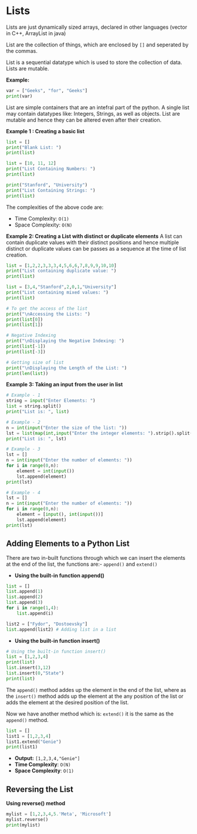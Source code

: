 # **Lists**
Lists are just dynamically sized arrays, declared in other languages (vector in C++, ArrayList in java)

List are the collection of things, which are enclosed by `[]` and seperated by the commas.

List is a sequential datatype which is used to store the collection of data. Lists are mutable.

**Example:**
```py
var = ["Geeks", "for", "Geeks"]
print(var)
```

List are simple containers that are an intefral part of the python. A single list may contain datatypes like: Integers, Strings, as well as objects. List are mutable and hence they can be altered even after their creation.

**Example 1 : Creating a basic list**
```py
list = []
print("Blank List: ")
print(list)

list = [10, 11, 12]
print("List Containing Numbers: ")
print(list)

print("Stanford", "University")
print("List Containing Strings: ")
print(list)
```

The complexities of the above code are: 
* Time Complexity: `O(1)`
* Space Complexity: `O(N)`


**Example 2: Creating a List with distinct or duplicate elements**
A list can contain duplicate values with their distinct positions and hence multiple distinct or duplicate values can be passes as a sequence at the time of list creation.

```py
list = [1,2,2,3,3,3,4,5,6,6,7,8,9,9,10,10]
print("List containing duplicate value: ")
print(list)

list = [3,4,"Stanford",2,0,1,"University"]
print("List containing mixed values: ")
print(list)

# To get the access of the list
print("\nAccessing the Lists: ")
print(list[0])
print(list[1])

# Negative Indexing
print("\nDisplaying the Negative Indexing: ")
print(list[-1])
print(list[-3])

# Getting size of list
print("\nDisplaying the Length of the List: ")
print(len(list))
```

**Example 3: Taking an input from the user in list**
```py
# Example - 1 
string = input("Enter Elements: ")
list = string.split()
print("List is: ", list)

# Example - 2
n = int(input("Enter the size of the list: "))
lst = list(map(int,input("Enter the integer elements: ").strip().split()))[:n]
print("List is: ", lst)

# Example - 3
lst = []
n = int(input("Enter the number of elements: "))
for i in range(0,n):
    element = int(input())
    lst.append(element)
print(lst)

# Example - 4
lst = []
n = int(input("Enter the number of elements: "))
for i in range(0,n):
    element = [input(), int(input())]
    lst.append(element)
print(lst)
```

## **Adding Elements to a Python List**

There are two in-built functions through which we can insert the elements at the end of the list, the functions are:- `append()` and `extend()`

* **Using the built-in function append()**
```py
list = []
list.append(1)
list.append(2)
list.append(3)
for i in range(1,4):
    list.append(i)

list2 = ["Fydor", "Dostoevsky"]
list.append(list2) # Adding list in a list
```
* **Using the built-in function insert()**
```py
# Using the built-in function insert()
list = [1,2,3,4]
print(list)
list.insert(3,12)
list.insert(0,"State")
print(list)
```

The `append()` method addes up the element in the end of the list, where as the `insert()` method adds up the element at the any position of the list or adds the element at the desired position of the list.


Now we have another method which is: `extend()` it is the same as the `append()` method.

```py
list = []
list1 = [1,2,3,4]
list1.extend("Genie")
print(list1)
```

* **Output:** `[1,2,3,4,"Genie"]`
* **Time Complexity**: `O(N)`
* **Space Complexity**: `O(1)`

## **Reversing the List**

**Using reverse() method**

```py
mylist = [1,2,3,4,5.'Meta', 'Microsoft']
mylist.reverse()
print(mylist)
```